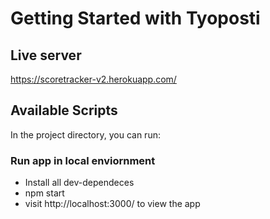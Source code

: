 # Getting Started with Tyoposti

## Live server 
https://scoretracker-v2.herokuapp.com/

## Available Scripts

In the project directory, you can run:

### Run app in local enviornment

- Install all dev-dependeces
- npm start
- visit http://localhost:3000/ to view the app




